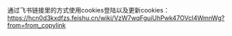 通过飞书链接里的方式使用cookies登陆以及更新cookies：
https://hcn0d3kxdfzs.feishu.cn/wiki/VzW7wqFguiUhPwk47OVcl4WmnWg?from=from_copylink